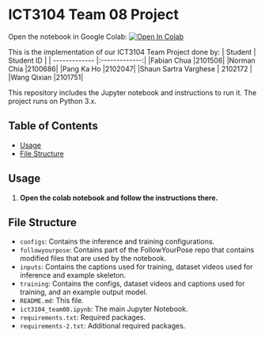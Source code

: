 # ICT3104 Team 08 Project

Open the notebook in Google Colab:
[![Open In Colab](https://colab.research.google.com/assets/colab-badge.svg)](https://colab.research.google.com/github/normanchia/ict3104-team08-2023/blob/main/ict3104_team08.ipynb)

This is the implementation of our ICT3104 Team Project done by:
| Student | Student ID |
| ------------- |:-------------:|
|Fabian Chua |2101506|
|Norman Chia |2100686|
|Pang Ka Ho |2102047|
|Shaun Sartra Varghese | 2102172 |
|Wang Qixian |2101751|

This repository includes the Jupyter notebook and instructions to run it. The project runs on Python 3.x.

## Table of Contents

- [Usage](#usage)
- [File Structure](#file-structure)

## Usage

1. **Open the colab notebook and follow the instructions there.**

## File Structure
- `configs`: Contains the inference and training configurations.
- `followyourpose`: Contains part of the FollowYourPose repo that contains modified files that are used by the notebook.
- `inputs`: Contains the captions used for training, dataset videos used for inference and example skeleton.
- `training`: Contains the configs, dataset videos and captions used for training, and an example output model.
- `README.md`: This file.
- `ict3104_team08.ipynb`: The main Jupyter Notebook.
- `requirements.txt`: Required packages.
- `requirements-2.txt`: Additional required packages.
